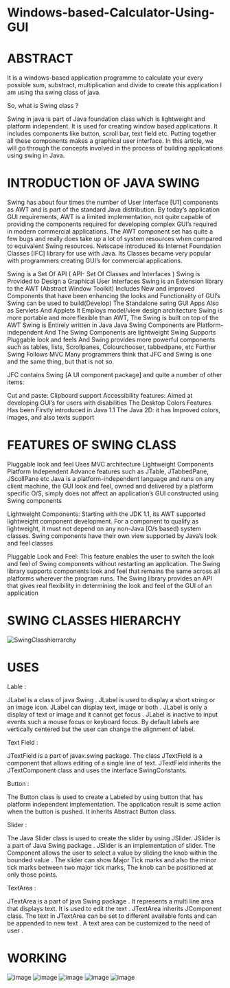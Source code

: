 # Windows-based-Calculator-Using-GUI
# ABSTRACT
It is a windows-based application programme to calculate your every possible sum, substract, multiplication and divide to create this application I am using tha swing class of java.

So, what is Swing class ?

Swing in java is part of Java foundation class which is lightweight and platform independent. It is used for creating window based applications. It includes components like button, scroll bar, text field etc. Putting together all these components makes a graphical user interface. In this article, we will go through the concepts involved in the process of building applications using swing in Java.

# INTRODUCTION OF JAVA SWING

Swing has about four times the number of User Interface [U1] components as AWT and is part of the standard Java distribution. By today’s application GUI requirements, AWT is a limited implementation, not quite capable of providing the components required for developing complex GUI’s required in modern commercial applications. The AWT component set has quite a few bugs and really does take up a lot of system resources when compared to equivalent Swing resources. Netscape introduced its Internet Foundation Classes [IFC] library for use with Java. Its Classes became very popular with programmers creating GUI’s for commercial applications.

Swing is a Set Of API ( API- Set Of Classes and Interfaces )
Swing is Provided to Design a Graphical User Interfaces
Swing is an Extension library to the AWT (Abstract Window Toolkit)
Includes New and improved Components that have been enhancing the looks and Functionality of GUI’s
Swing can be used to build(Develop) The Standalone swing GUI Apps Also as Servlets And Applets
It Employs model/view design architecture
Swing is more portable and more flexible than AWT, The Swing is built on top of the AWT
Swing is Entirely written in Java
Java Swing Components are Platform-independent And The Swing Components are lightweight
Swing Supports Pluggable look and feels And Swing provides more powerful components
such as tables, lists, Scrollpanes, Colourchooser, tabbedpane, etc
Further Swing Follows MVC
Many programmers think that JFC and Swing is one and the same thing, but that is not so.

JFC contains Swing [A UI component package] and quite a number of other items:

Cut and paste: Clipboard support
Accessibility features: Aimed at developing GUI’s for users with disabilities
The Desktop Colors Features Has been Firstly introduced in Java 1.1
The Java 2D: it has Improved colors, images, and also texts support

# FEATURES OF SWING CLASS
Pluggable look and feel
Uses MVC architecture
Lightweight Components
Platform Independent
Advance features such as JTable, JTabbedPane, JScollPane etc
Java is a platform-independent language and runs on any client machine, the GUI look and feel, owned and delivered by a platform specific O/S, simply does not affect an application’s GUI constructed using Swing components

Lightweight Components: Starting with the JDK 1.1, its AWT supported lightweight component development. For a component to qualify as lightweight, it must not depend on any non-Java [O/s based) system classes. Swing components have their own view supported by Java’s look and feel classes

Pluggable Look and Feel: This feature enables the user to switch the look and feel of Swing components without restarting an application. The Swing library supports components look and feel that remains the same across all platforms wherever the program runs. The Swing library provides an API that gives real flexibility in determining the look and feel of the GUI of an application

# SWING CLASSES HIERARCHY
![SwingClasshierrarchy](https://user-images.githubusercontent.com/52343042/174471218-a3c85956-ae24-4327-a7d2-32d5e1cb4614.png)

# USES
Lable :

JLabel is a class of java Swing . JLabel is used to display a short string or an image icon. JLabel can display text, image or both . JLabel is only a display of text or image and it cannot get focus . JLabel is inactive to input events such a mouse focus or keyboard focus. By default labels are vertically centered but the user can change the alignment of label. 

Text Field :

JTextField is a part of javax.swing package. The class JTextField is a component that allows editing of a single line of text. JTextField inherits the JTextComponent class and uses the interface SwingConstants.

Button :

The Button class is used to create a Labeled by using button that has platform independent implementation. The application result is some action when the button is pushed. It inherits Abstract Button class.

Slider :

The Java Slider class is used to create the slider by using JSlider. JSlider is a part of Java Swing package . JSlider is an implementation of slider. The Component allows the user to select a value by sliding the knob within the bounded value . The slider can show Major Tick marks and also the minor tick marks between two major tick marks, The knob can be positioned at only those points.

TextArea :

JTextArea is a part of java Swing package . It represents a multi line area that displays text. It is used to edit the text . 
JTextArea inherits JComponent class. The text in JTextArea can be set to different available fonts and can be appended to new text . A text area can be customized to the need of user .

# WORKING
![image](https://user-images.githubusercontent.com/52343042/174466311-e73a31d8-5495-4808-8602-86d29210e97f.png)
![image](https://user-images.githubusercontent.com/52343042/174466341-af05d236-6ba4-498b-ab08-171d03e580e4.png)
![image](https://user-images.githubusercontent.com/52343042/174466354-939e8170-e1f6-4e99-8496-04cb64ca8676.png)
![image](https://user-images.githubusercontent.com/52343042/174466377-2031c002-4c46-4611-9e61-5bef4ffca1a9.png)
![image](https://user-images.githubusercontent.com/52343042/174466404-5dbfca9f-1e15-480c-8cb3-89a64b0afde0.png)

